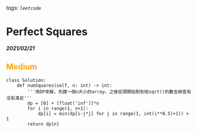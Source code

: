 ###### tags: `leetcode`
<style>
.orange {
  color: #FFA600;
}
.green{
  color: #00FF00;
}
.red{
  color: #FF0000;
}
</style>

# Perfect Squares
***2021/02/21***
## <span class="orange">Medium</span>
```python=
class Solution:
    def numSquares(self, n: int) -> int:
        '''用DP來解，先建一個n大小的array，之後從頭開始對到他sqrt()的數去檢查有沒有滿足'''
        dp = [0] + [float('inf')]*n
        for i in range(1, n+1):
            dp[i] = min(dp[i-j*j] for j in range(1, int(i**0.5)+1)) + 1
        return dp[n]
```